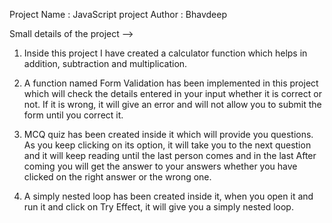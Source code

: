 Project Name : JavaScript
project Author : Bhavdeep

Small details of the project -->

1. Inside this project I have created a calculator function which helps in addition, subtraction and multiplication.

2. A function named Form Validation has been implemented in this project which will check the details entered in your input whether it is correct or not.  If it is wrong, it will give an error and will not allow you to submit the form until you correct it.

3. MCQ quiz has been created inside it which will provide you questions.  As you keep clicking on its option, it will take you to the next question and it will keep reading until the last person comes and in the last  After coming you will get the answer to your answers whether you have clicked on the right answer or the wrong one.

4. A simply nested loop has been created inside it, when you open it and run it and click on Try Effect, it will give you a simply nested loop.